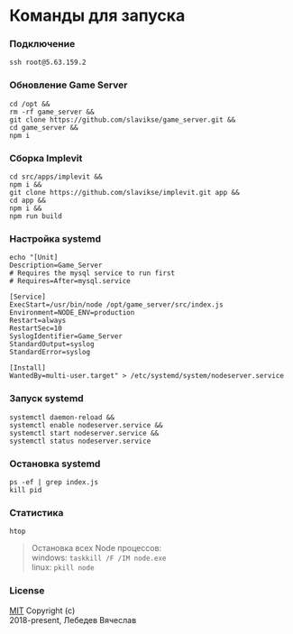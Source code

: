 # Команды для запуска

### Подключение
```
ssh root@5.63.159.2
```

### Обновление Game Server
```
cd /opt &&
rm -rf game_server &&
git clone https://github.com/slavikse/game_server.git &&
cd game_server &&
npm i
```

### Сборка Implevit
```
cd src/apps/implevit &&
npm i &&
git clone https://github.com/slavikse/implevit.git app &&
cd app &&
npm i &&
npm run build
```

### Настройка systemd
```
echo "[Unit]
Description=Game_Server
# Requires the mysql service to run first
# Requires=After=mysql.service

[Service]
ExecStart=/usr/bin/node /opt/game_server/src/index.js
Environment=NODE_ENV=production
Restart=always
RestartSec=10
SyslogIdentifier=Game_Server
StandardOutput=syslog
StandardError=syslog

[Install]
WantedBy=multi-user.target" > /etc/systemd/system/nodeserver.service
```

### Запуск systemd
```
systemctl daemon-reload &&
systemctl enable nodeserver.service &&
systemctl start nodeserver.service &&
systemctl status nodeserver.service
```

### Остановка systemd
```
ps -ef | grep index.js
kill pid
```

### Статистика
```
htop
```

> Остановка всех Node процессов:  
  windows: `taskkill /F /IM node.exe`  
  linux: `pkill node`

### License
[MIT](LICENSE) Copyright (c)  
2018-present, Лебедев Вячеслав
